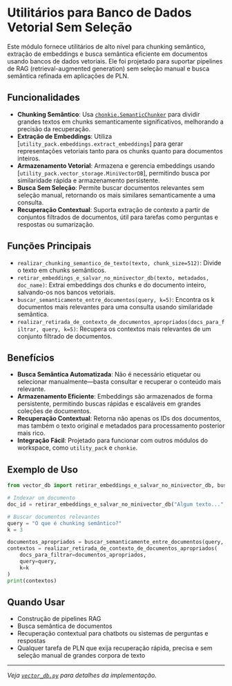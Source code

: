 # Utilitários para Banco de Dados Vetorial Sem Seleção

Este módulo fornece utilitários de alto nível para chunking semântico, extração de embeddings e busca semântica eficiente em documentos usando bancos de dados vetoriais. Ele foi projetado para suportar pipelines de RAG (retrieval-augmented generation) sem seleção manual e busca semântica refinada em aplicações de PLN.

## Funcionalidades

- **Chunking Semântico**: Usa [`chonkie.SemanticChunker`](https://github.com/minishlab/chonkie) para dividir grandes textos em chunks semanticamente significativos, melhorando a precisão da recuperação.
- **Extração de Embeddings**: Utiliza [`utility_pack.embeddings.extract_embeddings`] para gerar representações vetoriais tanto para os chunks quanto para documentos inteiros.
- **Armazenamento Vetorial**: Armazena e gerencia embeddings usando [`utility_pack.vector_storage.MiniVectorDB`], permitindo busca por similaridade rápida e armazenamento persistente.
- **Busca Sem Seleção**: Permite buscar documentos relevantes sem seleção manual, retornando os mais similares semanticamente a uma consulta.
- **Recuperação Contextual**: Suporta extração de contexto a partir de conjuntos filtrados de documentos, útil para tarefas como perguntas e respostas ou sumarização.

## Funções Principais

- `realizar_chunking_semantico_de_texto(texto, chunk_size=512)`: Divide o texto em chunks semânticos.
- `retirar_embeddings_e_salvar_no_minivector_db(texto, metadados, doc_name)`: Extrai embeddings dos chunks e do documento inteiro, salvando-os nos bancos vetoriais.
- `buscar_semanticamente_entre_documentos(query, k=5)`: Encontra os k documentos mais relevantes para uma consulta usando similaridade semântica.
- `realizar_retirada_de_contexto_de_documentos_apropriados(docs_para_filtrar, query, k=5)`: Recupera os contextos mais relevantes de um conjunto filtrado de documentos.

## Benefícios

- **Busca Semântica Automatizada**: Não é necessário etiquetar ou selecionar manualmente—basta consultar e recuperar o conteúdo mais relevante.
- **Armazenamento Eficiente**: Embeddings são armazenados de forma persistente, permitindo buscas rápidas e escaláveis em grandes coleções de documentos.
- **Recuperação Contextual**: Retorna não apenas os IDs dos documentos, mas também o texto original e metadados para processamento posterior mais rico.
- **Integração Fácil**: Projetado para funcionar com outros módulos do workspace, como `utility_pack` e `chonkie`.

## Exemplo de Uso

```python
from vector_db import retirar_embeddings_e_salvar_no_minivector_db, buscar_semanticamente_entre_documentos

# Indexar um documento
doc_id = retirar_embeddings_e_salvar_no_minivector_db("Algum texto...", {"autor": "Alice"}, "doc1")

# Buscar documentos relevantes
query = "O que é chunking semântico?"
k = 3

documentos_apropriados = buscar_semanticamente_entre_documentos(query, k)
contextos = realizar_retirada_de_contexto_de_documentos_apropriados(
    docs_para_filtrar=documentos_apropriados,
    query=query,
    k=k
)
print(contextos)
```

## Quando Usar

- Construção de pipelines RAG
- Busca semântica de documentos
- Recuperação contextual para chatbots ou sistemas de perguntas e respostas
- Qualquer tarefa de PLN que exija recuperação rápida, precisa e sem seleção manual de grandes corpora de texto

---
*Veja [`vector_db.py`](vector_db.py) para detalhes da implementação.*